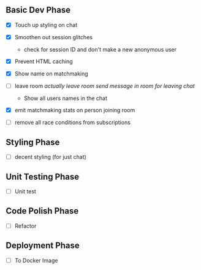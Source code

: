 ## Basic Dev Phase
- [x] Touch up styling on chat
- [x] Smoothen out session glitches
  * check for session ID and don't make a new anonymous user
- [x] Prevent HTML caching
- [x] Show name on matchmaking

- [ ] leave room
  *actually leave room*
  *send message in room for leaving chat*
  * Show all users names in the chat

- [x] emit matchmaking stats on person joining room
- [ ] remove all race conditions from subscriptions


## Styling Phase
- [ ] decent styling (for just chat)

## Unit Testing Phase
- [ ] Unit test

## Code Polish Phase
- [ ] Refactor

## Deployment Phase
- [ ] To Docker Image
